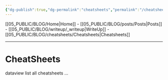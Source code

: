 ```yaml
---
{"dg-publish":true,"dg-permalink":"cheatsheets","permalink":"/cheatsheets/","dgPassFrontmatter":true}
---
```



[[05_PUBLIC/BLOG/Home\|Home]] - [[05_PUBLIC/BLOG/posts/Posts\|Posts]] - [[05_PUBLIC/BLOG/writeup/_writeup\|WriteUp]] - [[05_PUBLIC/BLOG/cheatsheets/Cheatsheets\|Cheatsheets]] 

---

# CheatSheets

dataview list all cheatsheets ...
